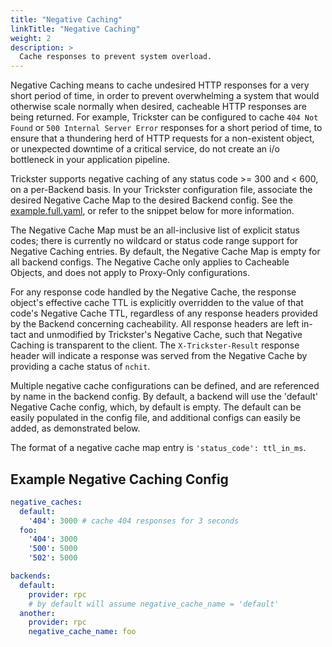 ```yaml
---
title: "Negative Caching"
linkTitle: "Negative Caching"
weight: 2
description: >
  Cache responses to prevent system overload.
---
```


Negative Caching means to cache undesired HTTP responses for a very short period of time, in order to prevent overwhelming a system that would otherwise scale normally when desired, cacheable HTTP responses are being returned. For example, Trickster can be configured to cache `404 Not Found` or `500 Internal Server Error` responses for a short period of time, to ensure that a thundering herd of HTTP requests for a non-existent object, or unexpected downtime of a critical service, do not create an i/o bottleneck in your application pipeline.

Trickster supports negative caching of any status code >= 300 and < 600, on a per-Backend basis. In your Trickster configuration file, associate the desired Negative Cache Map to the desired Backend config. See the [example.full.yaml](https://github.com/trickstercache/trickster/blob/main/examples/conf/example.full.yaml), or refer to the snippet below for more information.

The Negative Cache Map must be an all-inclusive list of explicit status codes; there is currently no wildcard or status code range support for Negative Caching entries. By default, the Negative Cache Map is empty for all backend configs. The Negative Cache only applies to Cacheable Objects, and does not apply to Proxy-Only configurations.

For any response code handled by the Negative Cache, the response object's effective cache TTL is explicitly overridden to the value of that code's Negative Cache TTL, regardless of any response headers provided by the Backend concerning cacheability. All response headers are left in-tact and unmodified by Trickster's Negative Cache, such that Negative Caching is transparent to the client. The `X-Trickster-Result` response header will indicate a response was served from the Negative Cache by providing a cache status of `nchit`.

Multiple negative cache configurations can be defined, and are referenced by name in the backend config. By default, a backend will use the 'default' Negative Cache config, which, by default is empty. The default can be easily populated in the config file, and additional configs can easily be added, as demonstrated below.

The format of a negative cache map entry is `'status_code': ttl_in_ms`.

## Example Negative Caching Config

```yaml
negative_caches:
  default:
    '404': 3000 # cache 404 responses for 3 seconds
  foo:
    '404': 3000
    '500': 5000
    '502': 5000

backends:
  default:
    provider: rpc
    # by default will assume negative_cache_name = 'default'
  another:
    provider: rpc
    negative_cache_name: foo
```
